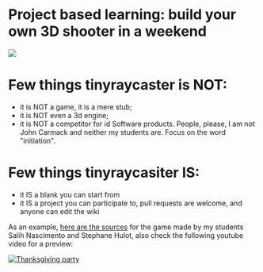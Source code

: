 # Project based learning: build your own 3D shooter in a weekend

![](https://raw.githubusercontent.com/ssloy/tinyraycaster/master/doc/016.png)

# Few things tinyraycaster is NOT:
* it is NOT a game, it is a mere stub;
* it is NOT even a 3d engine;
* it is NOT a competitor for id Software products. People, please, I am not John Carmack and neither my students are. Focus on the word "initiation".

# Few things tinyraycasiter IS:
* it IS a blank you can start from
* it IS a project you can participate to, pull requests are welcome, and anyone can edit the wiki

As an example, [here are the sources](https://github.com/stephane-hulot/thanksgiving-party) for the game made by my students Salih Nascimento and Stephane Hulot, also check the following youtube video for a preview:

[![Thanksgiving party](https://img.youtube.com/vi/Ekomnk1eNFU/0.jpg)](https://www.youtube.com/watch?v=Ekomnk1eNFU)

